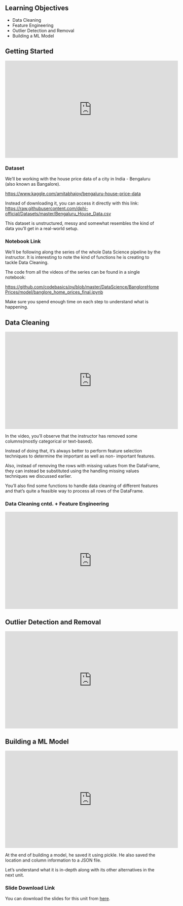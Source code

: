 ## Learning Objectives

* Data Cleaning
* Feature Engineering
* Outlier Detection and Removal
* Building a ML Model



## Getting Started











<iframe width="560" height="315" src="https://www.youtube.com/embed/rdfbcdP75KI" title="YouTube video player" frameborder="0" allow="accelerometer; autoplay; clipboard-write; encrypted-media; gyroscope; picture-in-picture" allowfullscreen></iframe>









### Dataset

We’ll be working with the house price data of a city in India - Bengaluru (also known as Bangalore).

https://www.kaggle.com/amitabhajoy/bengaluru-house-price-data

Instead of downloading it, you can access it directly with this link: https://raw.githubusercontent.com/dphi-official/Datasets/master/Bengaluru_House_Data.csv

This dataset is unstructured, messy and somewhat resembles the kind of data you’ll get in a real-world setup.

### Notebook Link

We’ll be following along the series of the whole Data Science pipeline by the instructor. It is interesting to note the kind of functions he is creating to tackle Data Cleaning.

The code from all the videos of the series can be found in a single notebook:

https://github.com/codebasics/py/blob/master/DataScience/BangloreHomePrices/model/banglore_home_prices_final.ipynb

Make sure you spend enough time on each step to understand what is happening.

## Data Cleaning







<iframe width="560" height="315" src="https://www.youtube.com/embed/_drqJ9SFCgU" title="YouTube video player" frameborder="0" allow="accelerometer; autoplay; clipboard-write; encrypted-media; gyroscope; picture-in-picture" allowfullscreen></iframe>









In the video, you’ll observe that the instructor has removed some columns(mostly categorical or text-based).

Instead of doing that, it’s always better to perform feature selection techniques to determine the important as well as non- important features.

Also, instead of removing the rows with missing values from the DataFrame, they can instead be substituted using the handling missing values techniques we discussed earlier.

You’ll also find some functions to handle data cleaning of different features and that’s quite a feasible way to process all rows of the DataFrame.

### Data Cleaning cntd. + Feature Engineering







<iframe width="560" height="315" src="https://www.youtube.com/embed/gMoJIH0prL4" title="YouTube video player" frameborder="0" allow="accelerometer; autoplay; clipboard-write; encrypted-media; gyroscope; picture-in-picture" allowfullscreen></iframe>








## Outlier Detection and Removal










<iframe width="560" height="315" src="https://www.youtube.com/embed/cbqZa_1vzcg" title="YouTube video player" frameborder="0" allow="accelerometer; autoplay; clipboard-write; encrypted-media; gyroscope; picture-in-picture" allowfullscreen></iframe>











## Building a ML Model










<iframe width="560" height="315" src="https://www.youtube.com/embed/oCiRv94GMEc" title="YouTube video player" frameborder="0" allow="accelerometer; autoplay; clipboard-write; encrypted-media; gyroscope; picture-in-picture" allowfullscreen></iframe>










At the end of building a model, he saved it using pickle.
He also saved the location and column information to a JSON
file.

Let’s understand what it is in-depth along with its other
alternatives in the next unit.

### Slide Download Link

You can download the slides for this unit from [here](https://docs.google.com/presentation/d/1pSsaUc7y99g1-kuahTNs38ZsQG6YPuFMF0KpzJjk-00/edit?usp=sharing).